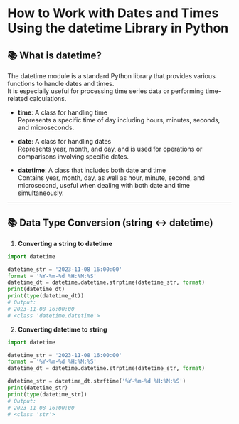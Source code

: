 # How to Work with Dates and Times Using the datetime Library in Python

## 📚 What is datetime?

The datetime module is a standard Python library that provides various functions to handle dates and times.  
It is especially useful for processing time series data or performing time-related calculations.

- **time**: A class for handling time  
  Represents a specific time of day including hours, minutes, seconds, and microseconds.

- **date**: A class for handling dates  
  Represents year, month, and day, and is used for operations or comparisons involving specific dates.

- **datetime**: A class that includes both date and time  
  Contains year, month, day, as well as hour, minute, second, and microsecond, useful when dealing with both date and time simultaneously.

---

## 📚 Data Type Conversion (string ↔ datetime)

1. **Converting a string to datetime**

~~~python
import datetime

datetime_str = '2023-11-08 16:00:00'
format = '%Y-%m-%d %H:%M:%S'
datetime_dt = datetime.datetime.strptime(datetime_str, format)
print(datetime_dt)
print(type(datetime_dt))
# Output:
# 2023-11-08 16:00:00
# <class 'datetime.datetime'>
~~~

2. **Converting datetime to string**

~~~python
import datetime

datetime_str = '2023-11-08 16:00:00'
format = '%Y-%m-%d %H:%M:%S'
datetime_dt = datetime.datetime.strptime(datetime_str, format)

datetime_str = datetime_dt.strftime('%Y-%m-%d %H:%M:%S')
print(datetime_str)
print(type(datetime_str))
# Output:
# 2023-11-08 16:00:00
# <class 'str'>
~~~
